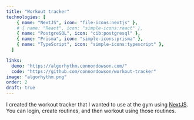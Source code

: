```yaml
---
title: "Workout tracker"
technologies: [
    { name: "NextJS", icon: "file-icons:nextjs" },
    # { name: "React", icon: "simple-icons:react" },
    { name: "PostgreSQL", icon: "cib:postgresql" },
    { name: "Prisma", icon: "simple-icons:prisma" },
    { name: "TypeScript", icon: "simple-icons:typescript" },
  ]

links:
  demo: "https://algorhythm.connordowson.com/"
  code: "https://github.com/connordowson/workout-tracker"
image: "algorhythm.png"
order: 2
draft: true
---
```


I created the workout tracker that I wanted to use at the gym using [NextJS](https://nextjs.org/). You can login, create routines, and then workout using those routines.
